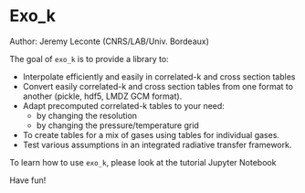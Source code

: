 # Exo_k

Author: Jeremy Leconte (CNRS/LAB/Univ. Bordeaux)

The goal of `exo_k` is to provide a library to:

* Interpolate efficiently and easily in correlated-k and cross section tables
* Convert easily correlated-k and cross section tables from one format to another (pickle, hdf5, LMDZ GCM format).
* Adapt precomputed correlated-k tables to your need:
  * by changing the resolution
  * by changing the pressure/temperature grid
* To create tables for a mix of gases using tables for individual gases.
* Test various assumptions in an integrated radiative transfer framework.
  
To learn how to use `exo_k`, please look at the tutorial Jupyter Notebook 

Have fun!